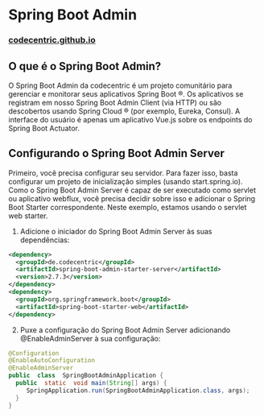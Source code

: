 # Spring Boot Admin 

### [codecentric.github.io](https://codecentric.github.io/spring-boot-admin/2.7.3/)

## O que é o Spring Boot Admin?

O Spring Boot Admin da codecentric é um projeto comunitário para gerenciar e monitorar seus aplicativos Spring Boot ®. Os aplicativos se registram em nosso Spring Boot Admin Client (via HTTP) ou são descobertos usando Spring Cloud ® (por exemplo, Eureka, Consul). A interface do usuário é apenas um aplicativo Vue.js sobre os endpoints do Spring Boot Actuator.

## Configurando o Spring Boot Admin Server

Primeiro, você precisa configurar seu servidor. Para fazer isso, basta configurar um projeto de inicialização simples (usando start.spring.io). Como o Spring Boot Admin Server é capaz de ser executado como servlet ou aplicativo webflux, você precisa decidir sobre isso e adicionar o Spring Boot Starter correspondente. Neste exemplo, estamos usando o servlet web starter.

1. Adicione o iniciador do Spring Boot Admin Server às suas dependências:
```xml
<dependency>
  <groupId>de.codecentric</groupId>
  <artifactId>spring-boot-admin-starter-server</artifactId>     
  <version>2.7.3</version>
</dependency>
<dependency>
  <groupId>org.springframework.boot</groupId>
  <artifactId>spring-boot-starter-web</artifactId>
</dependency>
```
2. Puxe a configuração do Spring Boot Admin Server adicionando @EnableAdminServer à sua configuração:
```java
@Configuration  
@EnableAutoConfiguration  
@EnableAdminServer  
public  class  SpringBootAdminApplication { 
  public  static  void main(String[] args) {
     SpringApplication.run(SpringBootAdminApplication.class, args); 
  }
}
```

